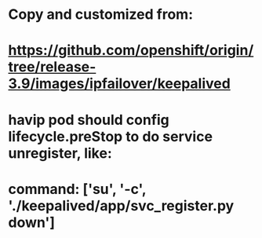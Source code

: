 # Copy and customized from:
#   https://github.com/openshift/origin/tree/release-3.9/images/ipfailover/keepalived

# havip pod should config lifecycle.preStop to do service unregister, like:
#   command: ['su', '-c', './keepalived/app/svc_register.py down']
